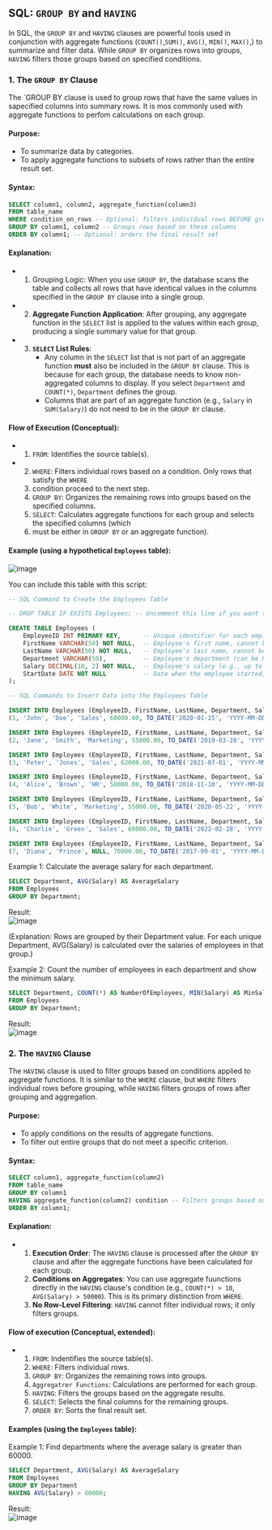 ## SQL: `GROUP BY` and `HAVING`

In SQL, the `GROUP BY` and `HAVING` clauses are powerful tools used in conjunction with aggregate
functions (`COUNT()`,`SUM()`, `AVG()`, `MIN()`, `MAX()`,) to summarize and filter data. While 
`GROUP BY`  organizes rows into groups, `HAVING` filters those groups based on specified conditions.

### 1. The `GROUP BY` Clause

The `GROUP BY clause is used to group rows that have the same values in sapecified columns into 
summary rows. It is mos commonly used with aggregate functions to perfom calculations on each group.

#### Purpose:

- To summarize data by categories.
- To apply aggregate functions to subsets of rows rather than the entire result set.

#### Syntax:

```sql
SELECT column1, column2, aggregate_function(column3)
FROM table_name
WHERE condition_on_rows -- Optional: filters individual rows BEFORE grouping
GROUP BY column1, column2 -- Groups rows based on these columns
ORDER BY column1; -- Optional: orders the final result set
```

#### Explanation:

 - 1. Grouping Logic: When you use `GROUP BY`, the database scans the table and collects all rows
that have identical values in the columns specified in the `GROUP BY` clause into a single group.

 - 2. **Aggregate Function Application**: After grouping, any aggregate function in the `SELECT` list
is applied to the values within each group, producing a single summary value for that group.

 - 3. **`SELECT` List Rules**:
       - Any column in the `SELECT` list that is not part of an aggregate function **must** also
be included in the `GROUP BY` clause. This is because for each group, the database needs to know
non-aggregated columns to display. If you select `Department` and `COUNT(*)`, `Department` defines
the group.
        - Columns that are part of an aggregate function (e.g., `Salary` in `SUM(Salary)`) do not
need to be in the `GROUP BY` clause.

#### Flow of Execution  (Conceptual):

- 1. `FROM`: Identifies the source table(s).
- 2. `WHERE`: Filters individual rows based on a condition. Only rows that satisfy the `WHERE`
  3. condition proceed to the next step.
  4. `GROUP BY`: Organizes the remaining rows into groups based on the specified columns.
  5. `SELECT`: Calculates aggregate functions for each group and selects the specified columns (which
  6. must be either in `GROUP BY` or an aggregate function).
 
#### Example (using a hypothetical `Employees` table):    

![image](https://github.com/user-attachments/assets/f385ced2-6969-4e1c-8523-ab04a94ea04d)

You can include this table with this script:

```sql
-- SQL Command to Create the Employees Table

-- DROP TABLE IF EXISTS Employees; -- Uncomment this line if you want to drop the table if it already exists

CREATE TABLE Employees (
    EmployeeID INT PRIMARY KEY,      -- Unique identifier for each employee, set as Primary Key
    FirstName VARCHAR(50) NOT NULL,  -- Employee's first name, cannot be NULL
    LastName VARCHAR(50) NOT NULL,   -- Employee's last name, cannot be NULL
    Department VARCHAR(50),          -- Employee's department (can be NULL)
    Salary DECIMAL(10, 2) NOT NULL,  -- Employee's salary (e.g., up to 10 digits total, 2 after decimal)
    StartDate DATE NOT NULL          -- Date when the employee started, cannot be NULL
);

-- SQL Commands to Insert Data into the Employees Table

INSERT INTO Employees (EmployeeID, FirstName, LastName, Department, Salary, StartDate) VALUES
(1, 'John', 'Doe', 'Sales', 60000.00, TO_DATE('2020-01-15', 'YYYY-MM-DD'));

INSERT INTO Employees (EmployeeID, FirstName, LastName, Department, Salary, StartDate) VALUES
(2, 'Jane', 'Smith', 'Marketing', 55000.00, TO_DATE('2019-03-20', 'YYYY-MM-DD'));

INSERT INTO Employees (EmployeeID, FirstName, LastName, Department, Salary, StartDate) VALUES
(3, 'Peter', 'Jones', 'Sales', 62000.00, TO_DATE('2021-07-01', 'YYYY-MM-DD'));

INSERT INTO Employees (EmployeeID, FirstName, LastName, Department, Salary, StartDate) VALUES
(4, 'Alice', 'Brown', 'HR', 58000.00, TO_DATE('2018-11-10', 'YYYY-MM-DD'));

INSERT INTO Employees (EmployeeID, FirstName, LastName, Department, Salary, StartDate) VALUES
(5, 'Bob', 'White', 'Marketing', 55000.00, TO_DATE('2020-05-22', 'YYYY-MM-DD'));

INSERT INTO Employees (EmployeeID, FirstName, LastName, Department, Salary, StartDate) VALUES
(6, 'Charlie', 'Green', 'Sales', 60000.00, TO_DATE('2022-02-28', 'YYYY-MM-DD'));

INSERT INTO Employees (EmployeeID, FirstName, LastName, Department, Salary, StartDate) VALUES
(7, 'Diana', 'Prince', NULL, 70000.00, TO_DATE('2017-09-01', 'YYYY-MM-DD'));
```
Example 1: Calculate the average salary for each department.

```SQL
SELECT Department, AVG(Salary) AS AverageSalary
FROM Employees
GROUP BY Department;
```
Result:  
![image](https://github.com/user-attachments/assets/b4bb6087-6704-4228-a075-177bcba56721)

(Explanation: Rows are grouped by their Department value. For each unique Department, AVG(Salary) is calculated over the salaries of employees in that group.)  

Example 2: Count the number of employees in each department and show the minimum salary.  

```SQL
SELECT Department, COUNT(*) AS NumberOfEmployees, MIN(Salary) AS MinSalary
FROM Employees
GROUP BY Department;
```

Result:  
![image](https://github.com/user-attachments/assets/32c308ee-1595-42a4-9a0b-efcee8b17268)

### 2. The `HAVING` Clause  

The `HAVING` clause is used to filter groups based on conditions applied to aggregate functions.
It is similar to the `WHERE` clause, but `WHERE` filters individual rows before grouping, while `HAVING` filters groups of rows after grouping and aggregation.

#### Purpose:

- To apply conditions on the results of aggregate functions.
- To filter out entire groups that do not meet a specific criterion.

#### Syntax:  

```sql
SELECT column1, aggregate_function(column2)
FROM table_name
GROUP BY column1
HAVING aggregate_function(column2) condition -- Filters groups based on aggregate results
ORDER BY column1;
```

#### Explanation: 

- 1) **Execution Order**: The `HAVING` clause is processed after the `GROUP BY` clause and after the aggregate functions have been calculated for each group.
  2) **Conditions on Aggregates**: You can use aggregate fuunctions directly in the `HAVING` clause's condition (e.g., `COUNT(*) > 10`, `AVG(Salary) > 50000`). This is its primary distinction from `WHERE`.
  3) **No Row-Level Filtering**: `HAVING` cannot filter individual rows; it only filters groups.
 
#### Flow of execution (Conceptual, extended):

- 1) `FROM`: Indentifies the source table(s).
  2) `WHERE`: Filters individual rows.
  4) `GROUP BY`: Organizes the remaining rows into groups.
  5) `Aggregatrer Functions`: Calculations are performed for each group.
  6) `HAVING`: Filters the groups based on the aggregate results.
  7) `SELECT`: Selects the final columns for the remaining groups.
  8) `ORDER BY`: Sorts the final result set.
 
#### Examples (using the `Employees` table):

Example 1: Find departments where the average salary is greater than 60000.  
```sql
SELECT Department, AVG(Salary) AS AverageSalary
FROM Employees
GROUP BY Department
HAVING AVG(Salary) > 60000;
```
Result:  
![image](https://github.com/user-attachments/assets/7bec6921-48f3-4099-a12f-bcfeb9a578c5)

